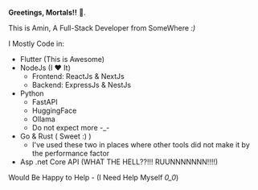 <strong>Greetings, Mortals!!</strong> 👋.

This is Amin, A Full-Stack Developer from SomeWhere *:)*

I Mostly Code in:
- Flutter (This is Awesome)
- NodeJs (I ❤️ It)
    - Frontend: ReactJs & NextJs
    - Backend: ExpressJs & NestJs
- Python
    - FastAPI
    - HuggingFace
    - Ollama
    - Do not expect more  -_-
- Go & Rust ( Sweet :) )
    - I've used these two in places where other tools did not make it by the performance factor 
- Asp .net Core API (WHAT THE HELL??!!!  RUUNNNNNNN!!!!)

Would Be Happy to Help - (I Need Help Myself *0_0*)
